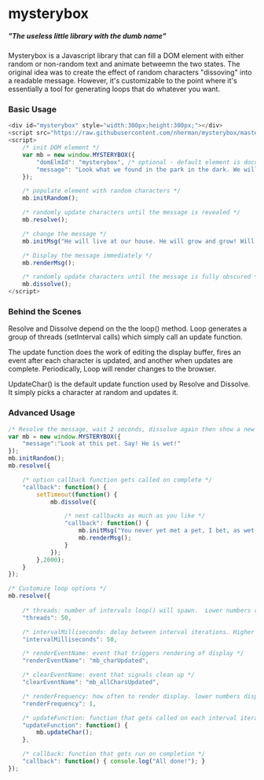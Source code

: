 # mysterybox

##### "The useless little library with the dumb name"

Mysterybox is a Javascript library that can fill a DOM element with either
random or non-random text and animate betweemn the two states. The original idea was to create the effect of random characters "dissoving" into a readable message.  However, it's customizable to the point where it's essentially a tool for generating loops that do whatever you want.

### Basic Usage

```javascript
<div id="mysterybox" style="width:300px;height:300px;"></div>
<script src="https://raw.githubusercontent.com/nherman/mysterybox/master/mysterybox.js"></script>
<script>
    /* init DOM element */
    var mb = new window.MYSTERYBOX({
        "domElmId": "mysterybox", /* optional - default element is document.body */
        "message": "Look what we found in the park in the dark. We will take him home.  We will call him Clark."
    });

    /* populate element with random characters */
    mb.initRandom();

    /* randomly update characters until the message is revealed */
    mb.resolve();

    /* change the message */
    mb.initMsg("He will live at our house. He will grow and grow! Will our mother like this? We don't know.");

    /* Display the message immediately */
    mb.renderMsg();

    /* randomly update characters until the message is fully obscured */
    mb.dissolve();
</script>
```

### Behind the Scenes

Resolve and Dissolve depend on the the loop() method.  Loop generates a group of threads (setInterval calls) which simply call an update function.

The update function does the work of editing the display buffer, fires an event after each character is updated, and another when updates are complete. Periodically, Loop will render changes to the browser.

UpdateChar() is the default update function used by Resolve and Dissolve. It simply picks a character at random and updates it.


### Advanced Usage

```javascript
/* Resolve the message, wait 2 seconds, dissolve again then show a new message */
var mb = new window.MYSTERYBOX({
    "message":"Look at this pet. Say! He is wet!"
});
mb.initRandom();
mb.resolve({

    /* option callback function gets called on complete */
    "callback": function() {
        setTimeout(function() {
            mb.dissolve({

                /* nest callbacks as much as you like */
                "callback": function() {
                    mb.initMsg("You never yet met a pet, I bet, as wet as they let this wet pet get.")
                    mb.renderMsg();
                }
            });
        },2000);
    }
});
```

```javascript
/* Customize loop options */
mb.resolve({
    
    /* threads: number of intervals loop() will spawn.  Lower numbers resolve more slowly */
    "threads": 50,

    /* intervalMilliseconds: delay between interval iterations. Higher numbers resolve more slowly */
    "intervalMilliseconds": 50,

    /* renderEventName: event that triggers rendering of display */
    "renderEventName": "mb_charUpdated",

    /* clearEventName: event that signals clean up */
    "clearEventName": "mb_allCharsUpdated",

    /* renderFrequency: how often to render display. lower numbers display more often */
    "renderFrequency": 1,

    /* updateFunction: function that gets called on each interval iteration */
    "updateFunction": function() {
        mb.updateChar();
    },

    /* callback: function that gets run on completion */
    "callback": function() { console.log("All done!"); }
});
